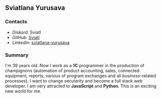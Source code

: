 ## Sviatlana Yurusava

### Contacts
- _Diskord_: Sviatl
- _GitHub:_ [Sviatl](https://github.com/Sviatl)
- _Linkedin:_ [sviatlana-yurusava](https://www.linkedin.com/in/sviatlana-yurusava-30466bb0/)

### Summary

I'm 39 years old. Now I work as a __1C__ programmer in the production of champignons (automation of product accounting, sales, connected equipment, reports, various of program exchanges and all _business_-related processes). I want to change secularity and become a full stack web developer. I am very attracted to __JavaScript__ and __Python__. This is an exciting new world for me.



